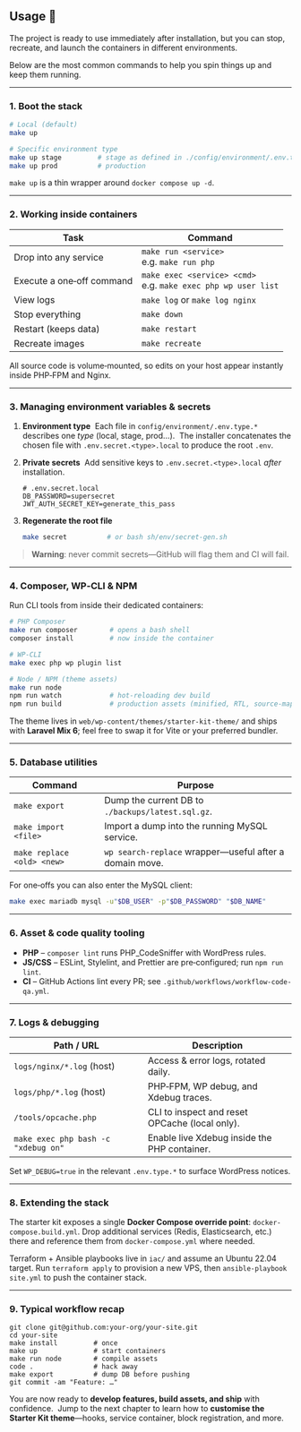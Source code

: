 ## Usage 🚀

The project is ready to use immediately after installation, but you can stop, recreate, and launch the containers in different environments.

Below are the most common commands to help you spin things up and keep them running.

---

### 1. Boot the stack

```bash
# Local (default)
make up

# Specific environment type
make up stage         # stage as defined in ./config/environment/.env.type.stage
make up prod          # production
```

`make up` is a thin wrapper around `docker compose up -d`.

---

### 2. Working inside containers

| Task                      | Command                                                           |
| ------------------------- | ----------------------------------------------------------------- |
| Drop into any service     | `make run <service>` <br>e.g. `make run php`                      |
| Execute a one‑off command | `make exec <service> <cmd>` <br>e.g. `make exec php wp user list` |
| View logs                 | `make log` or `make log nginx`                                    |
| Stop everything           | `make down`                                                       |
| Restart (keeps data)      | `make restart`                                                    |
| Recreate images           | `make recreate`                                                   |

All source code is volume‑mounted, so edits on your host appear instantly inside PHP‑FPM and Nginx.

---

### 3. Managing environment variables & secrets

1. **Environment type**  Each file in `config/environment/.env.type.*` describes one *type* (local, stage, prod…).  The installer concatenates the chosen file with `.env.secret.<type>.local` to produce the root `.env`.

2. **Private secrets**  Add sensitive keys to `.env.secret.<type>.local` *after* installation.

   ```dotenv
   # .env.secret.local
   DB_PASSWORD=supersecret
   JWT_AUTH_SECRET_KEY=generate_this_pass
   ```

3. **Regenerate the root file**

   ```bash
   make secret          # or bash sh/env/secret-gen.sh
   ```

> **Warning**: never commit secrets—GitHub will flag them and CI will fail.

---

### 4. Composer, WP‑CLI & NPM

Run CLI tools from inside their dedicated containers:

```bash
# PHP Composer
make run composer        # opens a bash shell
composer install         # now inside the container

# WP‑CLI
make exec php wp plugin list

# Node / NPM (theme assets)
make run node
npm run watch            # hot‑reloading dev build
npm run build            # production assets (minified, RTL, source‑maps off)
```

The theme lives in `web/wp-content/themes/starter-kit-theme/` and ships with **Laravel Mix 6**; feel free to swap it for Vite or your preferred bundler.

---

### 5. Database utilities

| Command                    | Purpose                                                 |
| -------------------------- | ------------------------------------------------------- |
| `make export`              | Dump the current DB to `./backups/latest.sql.gz`.       |
| `make import <file>`       | Import a dump into the running MySQL service.           |
| `make replace <old> <new>` | `wp search-replace` wrapper—useful after a domain move. |

For one‑offs you can also enter the MySQL client:

```bash
make exec mariadb mysql -u"$DB_USER" -p"$DB_PASSWORD" "$DB_NAME"
```

---

### 6. Asset & code quality tooling

* **PHP** – `composer lint` runs PHP\_CodeSniffer with WordPress rules.
* **JS/CSS** – ESLint, Stylelint, and Prettier are pre‑configured; run `npm run lint`.
* **CI** – GitHub Actions lint every PR; see `.github/workflows/workflow-code-qa.yml`.

---

### 7. Logs & debugging

| Path / URL                          | Description                                    |
| ----------------------------------- | ---------------------------------------------- |
| `logs/nginx/*.log` (host)           | Access & error logs, rotated daily.            |
| `logs/php/*.log` (host)             | PHP‑FPM, WP debug, and Xdebug traces.          |
| `/tools/opcache.php`                | CLI to inspect and reset OPCache (local only). |
| `make exec php bash -c "xdebug on"` | Enable live Xdebug inside the PHP container.   |

Set `WP_DEBUG=true` in the relevant `.env.type.*` to surface WordPress notices.

---

### 8. Extending the stack

The starter kit exposes a single **Docker Compose override point**: `docker-compose.build.yml`. Drop additional services (Redis, Elasticsearch, etc.) there and reference them from `docker-compose.yml` where needed.

Terraform + Ansible playbooks live in `iac/` and assume an Ubuntu 22.04 target. Run `terraform apply` to provision a new VPS, then `ansible-playbook site.yml` to push the container stack.

---

### 9. Typical workflow recap

```text
git clone git@github.com:your-org/your-site.git
cd your-site
make install         # once
make up              # start containers
make run node        # compile assets
code .               # hack away
make export          # dump DB before pushing
git commit -am "Feature: …"
```

You are now ready to **develop features, build assets, and ship** with confidence. 
Jump to the next chapter to learn how to **customise the Starter Kit theme**—hooks, service container, block registration, and more.

